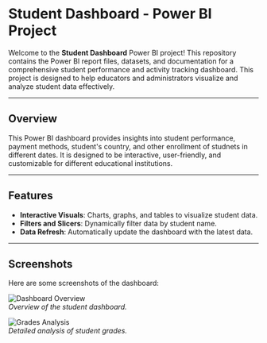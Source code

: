 # Student Dashboard - Power BI Project

Welcome to the **Student Dashboard** Power BI project! This repository contains the Power BI report files, datasets, and documentation for a comprehensive student performance and activity tracking dashboard. This project is designed to help educators and administrators visualize and analyze student data effectively.

---

## Overview

This Power BI dashboard provides insights into student performance, payment methods, student's country, and other enrollment of studnets in different dates. It is designed to be interactive, user-friendly, and customizable for different educational institutions.

---

## Features

- **Interactive Visuals**: Charts, graphs, and tables to visualize student data.
- **Filters and Slicers**: Dynamically filter data by student name.
- **Data Refresh**: Automatically update the dashboard with the latest data.

---

## Screenshots

Here are some screenshots of the dashboard:

![Dashboard Overview](screenshots/dashboard-overview.png)  
*Overview of the student dashboard.*

![Grades Analysis](screenshots/grades-analysis.png)  
*Detailed analysis of student grades.*

